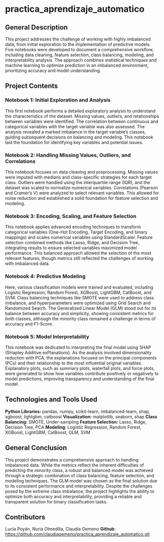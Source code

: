 # practica_aprendizaje_automatico

## **General Description**

This project addresses the challenge of working with highly imbalanced data, from initial exploration to the implementation of predictive models. Five notebooks were developed to document a comprehensive workflow, including data cleaning, feature selection, class balancing, modeling, and interpretability analysis. The approach combines statistical techniques and machine learning to optimize prediction in an imbalanced environment, prioritizing accuracy and model understanding.

## **Project Contents**

### Notebook 1: Initial Exploration and Analysis
This first notebook performs a detailed exploratory analysis to understand the characteristics of the dataset. Missing values, outliers, and relationships between variables were identified. The correlation between continuous and categorical variables with the target variable was also assessed.
The analysis revealed a marked imbalance in the target variable’s classes, guiding subsequent decisions on balancing and modeling. This notebook laid the foundation for identifying key variables and potential issues.

### Notebook 2: Handling Missing Values, Outliers, and Correlations
This notebook focuses on data cleaning and preprocessing. Missing values were imputed with medians and class-specific strategies for each target class. Outliers were handled using the interquartile range (IQR), and the dataset was scaled to normalize numerical variables.
Correlations (Pearson and Cramér’s V) were analyzed to select relevant variables. This allowed for noise reduction and established a solid foundation for feature selection and modeling.

### Notebook 3: Encoding, Scaling, and Feature Selection
This notebook applies advanced encoding techniques to transform categorical variables (One-Hot Encoding, Target Encoding, and binary mappings) and scales numerical variables using StandardScaler. Feature selection combined methods like Lasso, Ridge, and Decision Tree, integrating results to ensure selected variables maximized model performance.
This balanced approach allowed the selection of the most relevant features, though metrics still reflected the challenges of working with imbalanced data.

### Notebook 4: Predictive Modeling
Here, various classification models were trained and evaluated, including Logistic Regression, Random Forest, XGBoost, LightGBM, CatBoost, and SVM. Class balancing techniques like SMOTE were used to address class imbalance, and hyperparameters were optimized using Grid Search and Randomized Search.
The Generalized Linear Model (GLM) stood out for its balance between accuracy and simplicity, showing consistent metrics for both classes, although the minority class remained a challenge in terms of accuracy and F1-Score.

### Notebook 5: Model Interpretability
This notebook was dedicated to interpreting the final model using SHAP (SHapley Additive exPlanations). As the analysis involved dimensionality reduction with PCA, the explanations focused on the principal components (PCs) and their relationship to the most influential original variables.
Explanatory plots, such as summary plots, waterfall plots, and force plots, were generated to show how variables contribute positively or negatively to model predictions, improving transparency and understanding of the final model.


## **Technologies and Tools Used**
**Python Libraries:** pandas, numpy, scikit-learn, imbalanced-learn, shap, xgboost, lightgbm, catboost
**Visualization:** matplotlib, seaborn, shap
**Class Balancing:** SMOTE, Under-sampling
**Feature Selection:** Lasso, Ridge, Decision Tree, PCA
**Modeling**: Logistic Regression, Random Forest, XGBoost, LightGBM, CatBoost, GLM, SVM

## **General Conclusion**
This project demonstrates a comprehensive approach to handling imbalanced data. While the metrics reflect the inherent difficulties of predicting the minority class, a robust and balanced model was achieved through a strategic combination of class balancing, feature selection, and modeling techniques.
The GLM model was chosen as the final solution due to its consistent performance and interpretability. Despite the challenges posed by the extreme class imbalance, the project highlights the ability to optimize both accuracy and interpretability, providing a reliable and transparent solution for binary classification tasks.

## **Contributors**
Lucía Poyán, Nuria Olmedilla, Claudia Gemeno
**Github**: https://github.com/claudiagemeno/practica_aprendizaje_automatico.git 